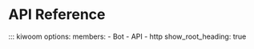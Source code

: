 # API Reference  

::: kiwoom
    options:
        members:
            - Bot
            - API
            - http
        show_root_heading: true 
